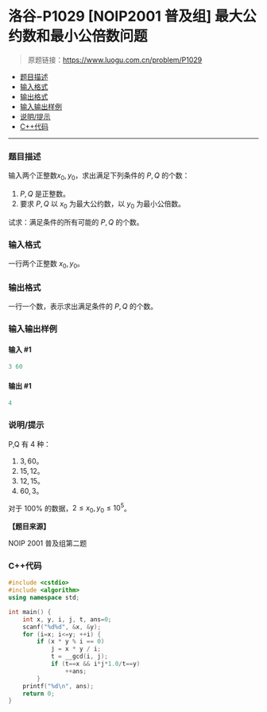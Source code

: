 # 洛谷-P1029 [NOIP2001 普及组] 最大公约数和最小公倍数问题

> 原题链接：https://www.luogu.com.cn/problem/P1029

- [题目描述](#题目描述)
- [输入格式](#输入格式)
- [输出格式](#输出格式)
- [输入输出样例](#输入输出样例)
- [说明/提示](#说明/提示)
- [C++代码](#C++代码)

---

### <a name="题目描述">题目描述</a>

输入两个正整数$x_0, y_0$，求出满足下列条件的 $P, Q$ 的个数：

1. $P,Q$ 是正整数。
2. 要求 $P, Q$ 以 $x_0$ 为最大公约数，以 $y_0$ 为最小公倍数。

试求：满足条件的所有可能的 $P, Q$ 的个数。

### <a name="输入格式">输入格式</a>

一行两个正整数 $x_0, y_0$。

### <a name="输出格式">输出格式</a>

一行一个数，表示求出满足条件的 $P, Q$ 的个数。

### <a name="输入输出样例">输入输出样例</a>

#### 输入 #1

```c++
3 60
```

#### 输出 #1

```c++
4
```

### <a name="说明/提示">说明/提示</a>

P,Q 有 $4$ 种：

1. $3, 60$。
2. $15, 12$。
3. $12, 15$。
4. $60, 3$。

对于 $100\%$ 的数据，$2 \le x_0, y_0 \le {10}^5$。

**【题目来源】**

NOIP 2001 普及组第二题

### <a name="C++代码">C++代码</a>

```c++
#include <cstdio>
#include <algorithm>
using namespace std;

int main() {
    int x, y, i, j, t, ans=0;
    scanf("%d%d", &x, &y);
    for (i=x; i<=y; ++i) {
        if (x * y % i == 0)
            j = x * y / i;
            t = __gcd(i, j);
            if (t==x && i*j*1.0/t==y)
                ++ans;
        }
    printf("%d\n", ans);
    return 0;
}
```